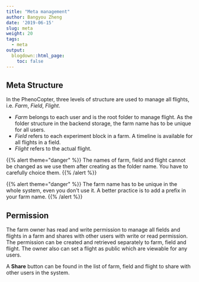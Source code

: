 ```yaml
---
title: "Meta management"
author: Bangyou Zheng
date: '2019-06-15'
slug: meta
weight: 20
tags:
  - meta
output:
  blogdown::html_page:
    toc: false
---
```



## Meta Structure

In the PhenoCopter, three levels of structure are used to manage all flights, i.e. *Farm*, *Field*, *Flight*.

* *Farm* belongs to each user and is the root folder to manage flight.
As the folder structure in the backend storage, the farm name has to be unique for all users.
* *Field* refers to each experiment block in a farm. A timeline is available for all flights in a field.
* *Flight* refers to the actual flight.

{{% alert theme="danger" %}}
The names of farm, field and flight cannot be changed as we use them after creating as the folder name. You have to carefully choice them.
{{% /alert %}}


{{% alert theme="danger" %}}
The farm name has to be unique in the whole system, even you don't use it. A better practice is to add a prefix in your farm name.
{{% /alert %}}


## Permission

The farm owner has read and write permission to manage all fields and flights in a farm and shares with other users with write or read permission. The permission can be created and retrieved separately to farm, field and flight. The owner also can set a flight as public which are viewable for any users. 

A **Share** button can be found in the list of farm, field and flight to share with other users in the system.
